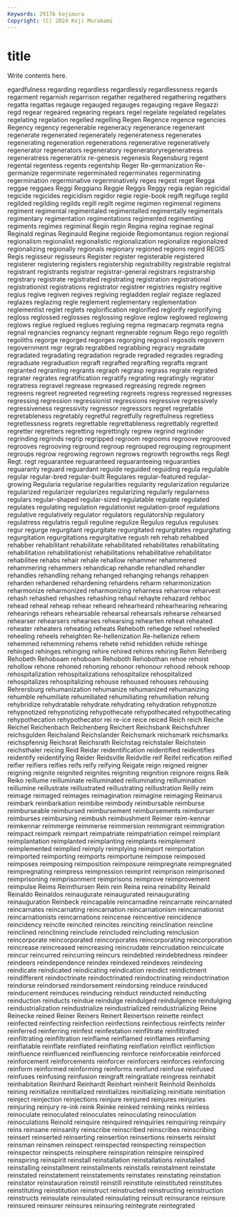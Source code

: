 ```yaml
---
Keywords: 29176 kojimura
Copyright: (C) 2024 Koji Murakami
---
```


# title

Write contents here.



egardfulness
regarding regardless regardlessly regardlessness regards regarment regarnish regarrison regather regathered
regathering regathers regatta regattas regauge regauged regauges regauging regave Regazzi
regd regear regeared regearing regears regel regelate regelated regelates regelating
regelation regelled regelling Regen Regence regence regencies Regency regency regenerable
regeneracy regenerance regenerant regenerate regenerated regenerately regenerateness regenerates regenerating regeneration
regenerations regenerative regeneratively regenerator regenerators regeneratory regeneratoryregeneratress regeneratress regeneratrix re-genesis
regenesis Regensburg regent regental regentess regents regentship Reger Re-germanization Re-germanize
regerminate regerminated regerminates regerminating regermination regerminative regerminatively reges regest reget
Regga reggae reggaes Reggi Reggiano Reggie Reggis Reggy regia regian
regicidal regicide regicides regicidism regidor regie regie-book regift regifuge regild
regilded regilding regilds regill regilt regime regimen regimenal regimens regiment
regimental regimentaled regimentalled regimentally regimentals regimentary regimentation regimentations regimented regimenting
regiments regimes regiminal Regin regin Regina regina reginae reginal Reginald
reginas Reginauld Regine regioide Regiomontanus region regional regionalism regionalist regionalistic
regionalization regionalize regionalized regionalizing regionally regionals regionary regioned regions regird
REGIS Regis regisseur regisseurs Register register registerable registered registerer registering
registers registership registrability registrable registral registrant registrants registrar registrar-general registrars
registrarship registrary registrate registrated registrating registration registrational registrationist registrations registrator
registrer registries registry regitive regius regive regiven regives regiving regladden
reglair reglaze reglazed reglazes reglazing regle reglement reglementary reglementation reglementist
reglet reglets reglorification reglorified reglorify reglorifying regloss reglossed reglosses reglossing
reglove reglow reglowed reglowing reglows reglue reglued reglues regluing regma
regmacarp regmata regna regnal regnancies regnancy regnant regnerable regnum Rego
rego regolith regoliths regorge regorged regorges regorging regosol regosols regovern
regovernment regr regrab regrabbed regrabbing regracy regradate regradated regradating regradation
regrade regraded regrades regrading regraduate regraduation regraft regrafted regrafting regrafts
regrant regranted regranting regrants regraph regrasp regrass regrate regrated regrater
regrates regratification regratify regrating regratingly regrator regratress regravel regrease regreased
regreasing regrede regreen regreens regreet regreeted regreeting regreets regress regressed
regresses regressing regression regressionist regressions regressive regressively regressiveness regressivity regressor
regressors regret regretable regretableness regretably regretful regretfully regretfulness regretless regretlessness
regrets regrettable regrettableness regrettably regretted regretter regretters regretting regrettingly regrew
regrind regrinder regrinding regrinds regrip regripped regroom regrooms regroove regrooved
regrooves regrooving reground regroup regrouped regrouping regroupment regroups regrow regrowing
regrown regrows regrowth regrowths regs Regt Regt. regt reguarantee reguaranteed
reguaranteeing reguaranties reguaranty reguard reguardant reguide reguided reguiding regula regulable
regular regular-bred regular-built Regulares regular-featured regular-growing Regularia regularise regularities regularity
regularization regularize regularized regularizer regularizes regularizing regularly regularness regulars regular-shaped
regular-sized regulatable regulate regulated regulates regulating regulation regulationist regulation-proof regulations
regulative regulatively regulator regulators regulatorship regulatory regulatress regulatris reguli reguline
regulize Regulus regulus reguluses regur regurge regurgitant regurgitate regurgitated regurgitates
regurgitating regurgitation regurgitations regurgitative regush reh rehab rehabbed rehabber rehabilitant
rehabilitate rehabilitated rehabilitates rehabilitating rehabilitation rehabilitationist rehabilitations rehabilitative rehabilitator rehabilitee
rehabs rehair rehale rehallow rehammer rehammered rehammering rehammers rehandicap rehandle
rehandled rehandler rehandles rehandling rehang rehanged rehanging rehangs rehappen reharden
rehardened rehardening rehardens reharm reharmonization reharmonize reharmonized reharmonizing reharness reharrow
reharvest rehash rehashed rehashes rehashing rehaul rehayte rehazard rehboc rehead
reheal reheap rehear reheard rehearheard rehearhearing rehearing rehearings rehears rehearsable
rehearsal rehearsals rehearse rehearsed rehearser rehearsers rehearses rehearsing rehearten reheat
reheated reheater reheaters reheating reheats Reheboth rehedge reheel reheeled reheeling
reheels reheighten Re-hellenization Re-hellenize rehem rehemmed rehemming rehems rehete rehid
rehidden rehide rehinge rehinged rehinges rehinging rehire rehired rehires rehiring
Rehm Rehnberg Rehobeth Rehoboam rehoboam Rehoboth Rehobothan rehoe rehoist rehollow
rehone rehoned rehoning rehonor rehonour rehood rehook rehoop rehospitalization rehospitalizations
rehospitalize rehospitalized rehospitalizes rehospitalizing rehouse rehoused rehouses rehousing Rehrersburg rehumanization
rehumanize rehumanized rehumanizing rehumble rehumiliate rehumiliated rehumiliating rehumiliation rehung rehybridize
rehydratable rehydrate rehydrating rehydration rehypnotize rehypnotized rehypnotizing rehypothecate rehypothecated rehypothecating
rehypothecation rehypothecator rei re-ice reice reiced Reich reich Reiche Reichel
Reichenbach Reichenberg Reichert Reichsbank Reichsfuhrer reichsgulden Reichsland Reichslander Reichsmark reichsmark
reichsmarks reichspfennig Reichsrat Reichsrath Reichstag reichstaler Reichstein reichsthaler reicing Reid
Reidar reidentification reidentified reidentifies reidentify reidentifying Reider Reidsville Reidville reif
Reifel reification reified reifier reifiers reifies reifs reify reifying Reigate
reign reigned reigner reigning reignite reignited reignites reigniting reignition reignore
reigns Reik Reiko reillume reilluminate reilluminated reilluminating reillumination reillumine reillustrate
reillustrated reillustrating reillustration Reilly reim reimage reimaged reimages reimagination reimagine
reimaging Reimarus reimbark reimbarkation reimbibe reimbody reimbursable reimburse reimburseable reimbursed
reimbursement reimbursements reimburser reimburses reimbursing reimbush reimbushment Reimer reim-kennar reimkennar
reimmerge reimmerse reimmersion reimmigrant reimmigration reimpact reimpark reimpart reimpatriate reimpatriation
reimpel reimplant reimplantation reimplanted reimplanting reimplants reimplement reimplemented reimplied reimply
reimplying reimport reimportation reimported reimporting reimports reimportune reimpose reimposed reimposes
reimposing reimposition reimposure reimpregnate reimpregnated reimpregnating reimpress reimpression reimprint reimprison
reimprisoned reimprisoning reimprisonment reimprisons reimprove reimprovement reimpulse Reims Reimthursen Rein
rein Reina reina reinability Reinald Reinaldo Reinaldos reinaugurate reinaugurated reinaugurating
reinauguration Reinbeck reincapable reincarnadine reincarnate reincarnated reincarnates reincarnating reincarnation reincarnationism
reincarnationist reincarnationists reincarnations reincense reincentive reincidence reincidency reincite reincited reincites
reinciting reinclination reincline reinclined reinclining reinclude reincluded reincluding reinclusion reincorporate
reincorporated reincorporates reincorporating reincorporation reincrease reincreased reincreasing reincrudate reincrudation reinculcate
reincur reincurred reincurring reincurs reindebted reindebtedness reindeer reindeers reindependence reindex
reindexed reindexes reindexing reindicate reindicated reindicating reindication reindict reindictment reindifferent
reindoctrinate reindoctrinated reindoctrinating reindoctrination reindorse reindorsed reindorsement reindorsing reinduce reinduced
reinducement reinduces reinducing reinduct reinducted reinducting reinduction reinducts reindue reindulge
reindulged reindulgence reindulging reindustrialization reindustrialize reindustrialized reindustrializing Reine Reinecke reined
Reiner Reiners Reinert Reinertson reinette reinfect reinfected reinfecting reinfection reinfections
reinfectious reinfects reinfer reinferred reinferring reinfest reinfestation reinfiltrate reinfiltrated reinfiltrating
reinfiltration reinflame reinflamed reinflames reinflaming reinflatable reinflate reinflated reinflating reinflation
reinflict reinfliction reinfluence reinfluenced reinfluencing reinforce reinforceable reinforced reinforcement reinforcements
reinforcer reinforcers reinforces reinforcing reinform reinformed reinforming reinforms reinfund reinfuse
reinfused reinfuses reinfusing reinfusion reingraft reingratiate reingress reinhabit reinhabitation Reinhard
Reinhardt Reinhart reinherit Reinhold Reinholds reining reinitialize reinitialized reinitializes reinitializing
reinitiate reinitiation reinject reinjection reinjections reinjure reinjured reinjures reinjuries reinjuring
reinjury re-ink reink Reinke reinked reinking reinks reinless reinoculate reinoculated
reinoculates reinoculating reinoculation reinoculations Reinold reinquire reinquired reinquiries reinquiring reinquiry
reins reinsane reinsanity reinscribe reinscribed reinscribes reinscribing reinsert reinserted reinserting
reinsertion reinsertions reinserts reinsist reinsman reinsmen reinspect reinspected reinspecting reinspection
reinspector reinspects reinsphere reinspiration reinspire reinspired reinspiring reinspirit reinstall reinstallation
reinstallations reinstalled reinstalling reinstallment reinstallments reinstalls reinstalment reinstate reinstated reinstatement
reinstatements reinstates reinstating reinstation reinstator reinstauration reinstil reinstill reinstitute reinstituted
reinstitutes reinstituting reinstitution reinstruct reinstructed reinstructing reinstruction reinstructs reinsulate reinsulated
reinsulating reinsult reinsurance reinsure reinsured reinsurer reinsures reinsuring reintegrate reintegrated
